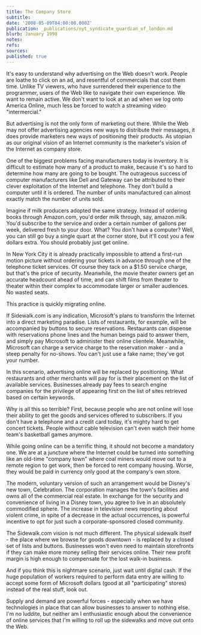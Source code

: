 ```yaml
---
title: The Company Store
subtitle: 
date: '2008-05-09T04:00:00.000Z'
publication: _publications/nyt_syndicate_guardian_of_london.md
blurb: January 1998
notes: 
refs: 
sources: 
published: true
---
```

It's easy to understand why advertising on the Web doesn't work. People are loathe to click on an ad, and resentful of commercials that cost them time. Unlike TV viewers, who have surrendered their experience to the programmer, users of the Web like to navigate their own experience. We want to remain active. We don't want to look at an ad when we log onto America Online, much less be forced to watch a streaming video "intermercial."

But advertising is not the only form of marketing out there. While the Web may not offer advertising agencies new ways to distribute their messages, it does provide marketers new ways of positioning their products. As utopian as our original vision of an Internet community is the marketer's vision of the Internet as company store.

One of the biggest problems facing manufacturers today is inventory. It is difficult to estimate how many of a product to make, because it's so hard to determine how many are going to be bought. The outrageous success of computer manufacturers like Dell and Gateway can be attributed to their clever exploitation of the Internet and telephone. They don't build a computer until it is ordered. The number of units manufactured can almost exactly match the number of units sold.

Imagine if milk producers adopted the same strategy. Instead of ordering books through Amazon.com, you'd order milk through, say, amazon.milk. You'd subscribe to the service and order a certain number of gallons per week, delivered fresh to your door. What? You don't have a computer? Well, you can still go buy a single quart at the corner store, but it'll cost you a few dollars extra. You should probably just get online.

In New York City it is already practically impossible to attend a first-run motion picture without ordering your tickets in advance through one of the telephone ticket services. Of course they tack on a $1.50 service charge, but that's the price of security. Meanwhile, the movie theater owners get an accurate headcount ahead of time, and can shift films from theater to theater within their complex to accommodate larger or smaller audiences. No wasted seats.

This practice is quickly migrating online.

If Sidewalk.com is any indication, Microsoft's plans to transform the Internet into a direct marketing paradise. Lists of restaurants, for example, will be accompanied by buttons to secure reservations. Restaurants can dispense with reservations phone lines and the human beings paid to answer them, and simply pay Microsoft to administer their online clientele. Meanwhile, Microsoft can charge a service charge to the reservation maker - and a steep penalty for no-shows. You can't just use a fake name; they've got your number.

In this scenario, advertising online will be replaced by positioning. What restaurants and other merchants will pay for is their placement on the list of available services. Businesses already pay fees to search engine companies for the privilege of appearing first on the list of sites retrieved based on certain keywords.

Why is all this so terrible? First, because people who are not online will lose their ability to get the goods and services offered to subscribers. If you don't have a telephone and a credit card today, it's mighty hard to get concert tickets. People without cable television can't even watch their home team's basketball games anymore.

While going online can be a terrific thing, it should not become a mandatory one. We are at a juncture where the Internet could be turned into something like an old-time "company town" where coal miners would move out to a remote region to get work, then be forced to rent company housing. Worse, they would be paid in currency only good at the company's own store.

The modern, voluntary version of such an arrangement would be Disney's new town, Celebration. The corporation manages the town's facilities and owns all of the commercial real estate. In exchange for the security and convenience of living in a Disney town, you agree to live in an absolutely commodified sphere. The increase in television news reporting about violent crime, in spite of a decrease in the actual occurrences, is powerful incentive to opt for just such a corporate-sponsored closed community.

The Sidewalk.com vision is not much different. The physical sidewalk itself - the place where we browse for goods downtown - is replaced by a closed set of lists and buttons. Businesses won't even need to maintain storefronts if they can make more money selling their services online. Their new profit margin is high enough to compensate for the lost walk-in business.

And if you think this is nightmare scenario, just wait until digital cash. If the huge population of workers required to perform data entry are willing to accept some form of Microsoft dollars (good at all "participating" stores) instead of the real stuff, look out.

Supply and demand are powerful forces - especially when we have technologies in place that can allow businesses to answer to nothing else. I'm no luddite, but neither am I enthusiastic enough about the convenience of online services that I'm willing to roll up the sidewalks and move out onto the Web.
